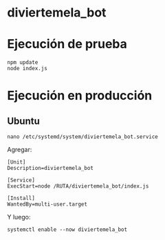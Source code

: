 # diviertemela_bot

# Ejecución de prueba
```
npm update
node index.js
```

# Ejecución en producción

## Ubuntu
```
nano /etc/systemd/system/diviertemela_bot.service
```
Agregar:
```
[Unit]
Description=diviertemela_bot

[Service]
ExecStart=node /RUTA/diviertemela_bot/index.js

[Install]
WantedBy=multi-user.target
```
Y luego:
```
systemctl enable --now diviertemela_bot
```
